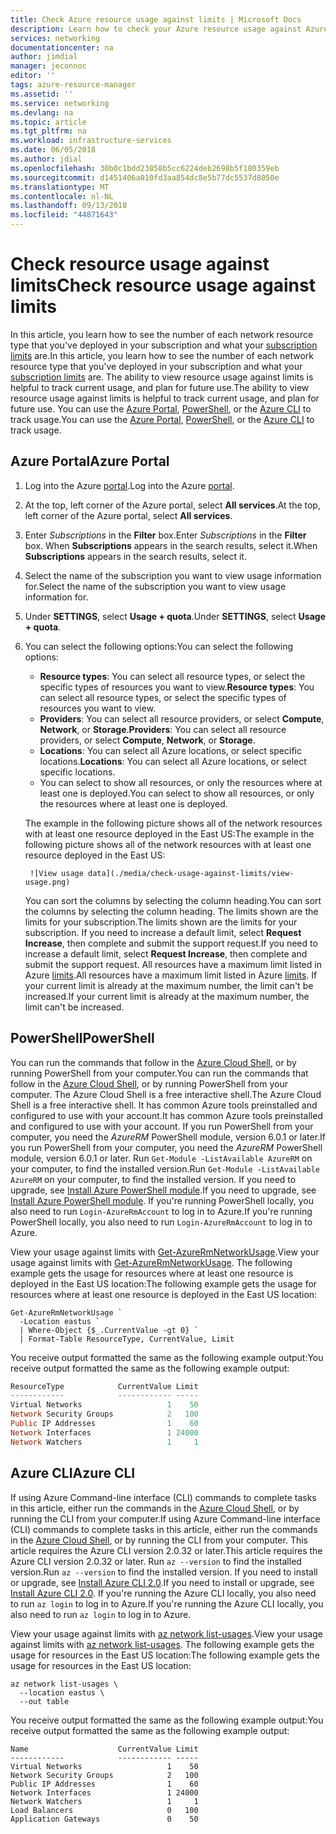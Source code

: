 ```yaml
---
title: Check Azure resource usage against limits | Microsoft Docs
description: Learn how to check your Azure resource usage against Azure subscription limits.
services: networking
documentationcenter: na
author: jimdial
manager: jeconnoc
editor: ''
tags: azure-resource-manager
ms.assetid: ''
ms.service: networking
ms.devlang: na
ms.topic: article
ms.tgt_pltfrm: na
ms.workload: infrastructure-services
ms.date: 06/05/2018
ms.author: jdial
ms.openlocfilehash: 30b0c1bdd23858b5cc6224deb2698b5f180359eb
ms.sourcegitcommit: d1451406a010fd3aa854dc8e5b77dc5537d8050e
ms.translationtype: MT
ms.contentlocale: nl-NL
ms.lasthandoff: 09/13/2018
ms.locfileid: "44871643"
---
```

# <a name="check-resource-usage-against-limits"></a><span data-ttu-id="0e4e4-103">Check resource usage against limits</span><span class="sxs-lookup"><span data-stu-id="0e4e4-103">Check resource usage against limits</span></span>

<span data-ttu-id="0e4e4-104">In this article, you learn how to see the number of each network resource type that you've deployed in your subscription and what your [subscription limits](../azure-subscription-service-limits.md?toc=%2fazure%2fnetworking%2ftoc.json#networking-limits) are.</span><span class="sxs-lookup"><span data-stu-id="0e4e4-104">In this article, you learn how to see the number of each network resource type that you've deployed in your subscription and what your [subscription limits](../azure-subscription-service-limits.md?toc=%2fazure%2fnetworking%2ftoc.json#networking-limits) are.</span></span> <span data-ttu-id="0e4e4-105">The ability to view resource usage against limits is helpful to track current usage, and plan for future use.</span><span class="sxs-lookup"><span data-stu-id="0e4e4-105">The ability to view resource usage against limits is helpful to track current usage, and plan for future use.</span></span> <span data-ttu-id="0e4e4-106">You can use the [Azure Portal](#azure-portal), [PowerShell](#powershell), or the [Azure CLI](#azure-cli) to track usage.</span><span class="sxs-lookup"><span data-stu-id="0e4e4-106">You can use the [Azure Portal](#azure-portal), [PowerShell](#powershell), or the [Azure CLI](#azure-cli) to track usage.</span></span>

## <a name="azure-portal"></a><span data-ttu-id="0e4e4-107">Azure Portal</span><span class="sxs-lookup"><span data-stu-id="0e4e4-107">Azure Portal</span></span>

1. <span data-ttu-id="0e4e4-108">Log into the Azure [portal](https://portal.azure.com).</span><span class="sxs-lookup"><span data-stu-id="0e4e4-108">Log into the Azure [portal](https://portal.azure.com).</span></span>
2. <span data-ttu-id="0e4e4-109">At the top, left corner of the Azure portal, select **All services**.</span><span class="sxs-lookup"><span data-stu-id="0e4e4-109">At the top, left corner of the Azure portal, select **All services**.</span></span>
3. <span data-ttu-id="0e4e4-110">Enter *Subscriptions* in the **Filter** box.</span><span class="sxs-lookup"><span data-stu-id="0e4e4-110">Enter *Subscriptions* in the **Filter** box.</span></span> <span data-ttu-id="0e4e4-111">When **Subscriptions** appears in the search results, select it.</span><span class="sxs-lookup"><span data-stu-id="0e4e4-111">When **Subscriptions** appears in the search results, select it.</span></span>
4. <span data-ttu-id="0e4e4-112">Select the name of the subscription you want to view usage information for.</span><span class="sxs-lookup"><span data-stu-id="0e4e4-112">Select the name of the subscription you want to view usage information for.</span></span>
5. <span data-ttu-id="0e4e4-113">Under **SETTINGS**, select **Usage + quota**.</span><span class="sxs-lookup"><span data-stu-id="0e4e4-113">Under **SETTINGS**, select **Usage + quota**.</span></span>
6. <span data-ttu-id="0e4e4-114">You can select the following options:</span><span class="sxs-lookup"><span data-stu-id="0e4e4-114">You can select the following options:</span></span>
    - <span data-ttu-id="0e4e4-115">**Resource types**: You can select all resource types, or select the specific types of resources you want to view.</span><span class="sxs-lookup"><span data-stu-id="0e4e4-115">**Resource types**: You can select all resource types, or select the specific types of resources you want to view.</span></span>
    - <span data-ttu-id="0e4e4-116">**Providers**: You can select all resource providers, or select **Compute**, **Network**, or **Storage**.</span><span class="sxs-lookup"><span data-stu-id="0e4e4-116">**Providers**: You can select all resource providers, or select **Compute**, **Network**, or **Storage**.</span></span>
    - <span data-ttu-id="0e4e4-117">**Locations**: You can select all Azure locations, or select specific locations.</span><span class="sxs-lookup"><span data-stu-id="0e4e4-117">**Locations**: You can select all Azure locations, or select specific locations.</span></span>
    - <span data-ttu-id="0e4e4-118">You can select to show all resources, or only the resources where at least one is deployed.</span><span class="sxs-lookup"><span data-stu-id="0e4e4-118">You can select to show all resources, or only the resources where at least one is deployed.</span></span>

    <span data-ttu-id="0e4e4-119">The example in the following picture shows all of the network resources with at least one resource deployed in the East US:</span><span class="sxs-lookup"><span data-stu-id="0e4e4-119">The example in the following picture shows all of the network resources with at least one resource deployed in the East US:</span></span>

        ![View usage data](./media/check-usage-against-limits/view-usage.png)

    <span data-ttu-id="0e4e4-120">You can sort the columns by selecting the column heading.</span><span class="sxs-lookup"><span data-stu-id="0e4e4-120">You can sort the columns by selecting the column heading.</span></span> <span data-ttu-id="0e4e4-121">The limits shown are the limits for your subscription.</span><span class="sxs-lookup"><span data-stu-id="0e4e4-121">The limits shown are the limits for your subscription.</span></span> <span data-ttu-id="0e4e4-122">If you need to increase a default limit, select **Request Increase**, then complete and submit the support request.</span><span class="sxs-lookup"><span data-stu-id="0e4e4-122">If you need to increase a default limit, select **Request Increase**, then complete and submit the support request.</span></span> <span data-ttu-id="0e4e4-123">All resources have a maximum limit listed in Azure [limits](../azure-subscription-service-limits.md?toc=%2fazure%2fnetworking%2ftoc.json#networking-limits).</span><span class="sxs-lookup"><span data-stu-id="0e4e4-123">All resources have a maximum limit listed in Azure [limits](../azure-subscription-service-limits.md?toc=%2fazure%2fnetworking%2ftoc.json#networking-limits).</span></span> <span data-ttu-id="0e4e4-124">If your current limit is already at the maximum number, the limit can't be increased.</span><span class="sxs-lookup"><span data-stu-id="0e4e4-124">If your current limit is already at the maximum number, the limit can't be increased.</span></span>

## <a name="powershell"></a><span data-ttu-id="0e4e4-125">PowerShell</span><span class="sxs-lookup"><span data-stu-id="0e4e4-125">PowerShell</span></span>

<span data-ttu-id="0e4e4-126">You can run the commands that follow in the [Azure Cloud Shell](https://shell.azure.com/powershell), or by running PowerShell from your computer.</span><span class="sxs-lookup"><span data-stu-id="0e4e4-126">You can run the commands that follow in the [Azure Cloud Shell](https://shell.azure.com/powershell), or by running PowerShell from your computer.</span></span> <span data-ttu-id="0e4e4-127">The Azure Cloud Shell is a free interactive shell.</span><span class="sxs-lookup"><span data-stu-id="0e4e4-127">The Azure Cloud Shell is a free interactive shell.</span></span> <span data-ttu-id="0e4e4-128">It has common Azure tools preinstalled and configured to use with your account.</span><span class="sxs-lookup"><span data-stu-id="0e4e4-128">It has common Azure tools preinstalled and configured to use with your account.</span></span> <span data-ttu-id="0e4e4-129">If you run PowerShell from your computer, you need the *AzureRM* PowerShell module, version 6.0.1 or later.</span><span class="sxs-lookup"><span data-stu-id="0e4e4-129">If you run PowerShell from your computer, you need the *AzureRM* PowerShell module, version 6.0.1 or later.</span></span> <span data-ttu-id="0e4e4-130">Run `Get-Module -ListAvailable AzureRM` on your computer, to find the installed version.</span><span class="sxs-lookup"><span data-stu-id="0e4e4-130">Run `Get-Module -ListAvailable AzureRM` on your computer, to find the installed version.</span></span> <span data-ttu-id="0e4e4-131">If you need to upgrade, see [Install Azure PowerShell module](/powershell/azure/install-azurerm-ps).</span><span class="sxs-lookup"><span data-stu-id="0e4e4-131">If you need to upgrade, see [Install Azure PowerShell module](/powershell/azure/install-azurerm-ps).</span></span> <span data-ttu-id="0e4e4-132">If you're running PowerShell locally, you also need to run `Login-AzureRmAccount` to log in to Azure.</span><span class="sxs-lookup"><span data-stu-id="0e4e4-132">If you're running PowerShell locally, you also need to run `Login-AzureRmAccount` to log in to Azure.</span></span>

<span data-ttu-id="0e4e4-133">View your usage against limits with [Get-AzureRmNetworkUsage](https://docs.microsoft.com/en-us/powershell/module/azurerm.network/get-azurermnetworkusage?view=azurermps-6.8.0).</span><span class="sxs-lookup"><span data-stu-id="0e4e4-133">View your usage against limits with [Get-AzureRmNetworkUsage](https://docs.microsoft.com/en-us/powershell/module/azurerm.network/get-azurermnetworkusage?view=azurermps-6.8.0).</span></span> <span data-ttu-id="0e4e4-134">The following example gets the usage for resources where at least one resource is deployed in the East US location:</span><span class="sxs-lookup"><span data-stu-id="0e4e4-134">The following example gets the usage for resources where at least one resource is deployed in the East US location:</span></span>

```azurepowershell-interactive
Get-AzureRmNetworkUsage `
  -Location eastus `
  | Where-Object {$_.CurrentValue -gt 0} `
  | Format-Table ResourceType, CurrentValue, Limit
```

<span data-ttu-id="0e4e4-135">You receive output formatted the same as the following example output:</span><span class="sxs-lookup"><span data-stu-id="0e4e4-135">You receive output formatted the same as the following example output:</span></span>

```powershell
ResourceType            CurrentValue Limit
------------            ------------ -----
Virtual Networks                   1    50
Network Security Groups            2   100
Public IP Addresses                1    60
Network Interfaces                 1 24000
Network Watchers                   1     1
```

## <a name="azure-cli"></a><span data-ttu-id="0e4e4-136">Azure CLI</span><span class="sxs-lookup"><span data-stu-id="0e4e4-136">Azure CLI</span></span>

<span data-ttu-id="0e4e4-137">If using Azure Command-line interface (CLI) commands to complete tasks in this article, either run the commands in the [Azure Cloud Shell](https://shell.azure.com/bash), or by running the CLI from your computer.</span><span class="sxs-lookup"><span data-stu-id="0e4e4-137">If using Azure Command-line interface (CLI) commands to complete tasks in this article, either run the commands in the [Azure Cloud Shell](https://shell.azure.com/bash), or by running the CLI from your computer.</span></span> <span data-ttu-id="0e4e4-138">This article requires the Azure CLI version 2.0.32 or later.</span><span class="sxs-lookup"><span data-stu-id="0e4e4-138">This article requires the Azure CLI version 2.0.32 or later.</span></span> <span data-ttu-id="0e4e4-139">Run `az --version` to find the installed version.</span><span class="sxs-lookup"><span data-stu-id="0e4e4-139">Run `az --version` to find the installed version.</span></span> <span data-ttu-id="0e4e4-140">If you need to install or upgrade, see [Install Azure CLI 2.0](/cli/azure/install-azure-cli).</span><span class="sxs-lookup"><span data-stu-id="0e4e4-140">If you need to install or upgrade, see [Install Azure CLI 2.0](/cli/azure/install-azure-cli).</span></span> <span data-ttu-id="0e4e4-141">If you're running the Azure CLI locally, you also need to run `az login` to log in to Azure.</span><span class="sxs-lookup"><span data-stu-id="0e4e4-141">If you're running the Azure CLI locally, you also need to run `az login` to log in to Azure.</span></span>

<span data-ttu-id="0e4e4-142">View your usage against limits with [az network list-usages](/cli/azure/network?view=azure-cli-latest#az-network-list-usages).</span><span class="sxs-lookup"><span data-stu-id="0e4e4-142">View your usage against limits with [az network list-usages](/cli/azure/network?view=azure-cli-latest#az-network-list-usages).</span></span> <span data-ttu-id="0e4e4-143">The following example gets the usage for resources in the East US location:</span><span class="sxs-lookup"><span data-stu-id="0e4e4-143">The following example gets the usage for resources in the East US location:</span></span>

```azurecli-interactive
az network list-usages \
  --location eastus \
  --out table
```

<span data-ttu-id="0e4e4-144">You receive output formatted the same as the following example output:</span><span class="sxs-lookup"><span data-stu-id="0e4e4-144">You receive output formatted the same as the following example output:</span></span>

```azurecli
Name                    CurrentValue Limit
------------            ------------ -----
Virtual Networks                   1    50
Network Security Groups            2   100
Public IP Addresses                1    60
Network Interfaces                 1 24000
Network Watchers                   1     1
Load Balancers                     0   100
Application Gateways               0    50
```
